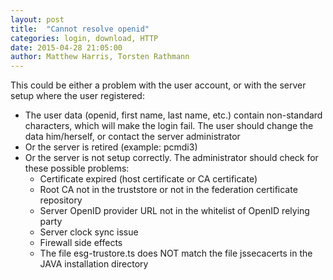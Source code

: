 ```yaml
---
layout: post
title:  "Cannot resolve openid"
categories: login, download, HTTP
date: 2015-04-28 21:05:00
author: Matthew Harris, Torsten Rathmann
---
```


This could be either a problem with the user account, or with the server setup where the user registered:

* The user data (openid, first name, last name, etc.) contain non-standard characters, which will make the login fail. The user should change the data him/herself, or contact the server administrator
* Or the server is retired (example: pcmdi3)
* Or the server is not setup correctly. The administrator should check for these possible problems:
  * Certificate expired (host certificate or CA certificate)
  * Root CA not in the truststore or not in the federation certificate repository
  * Server OpenID provider URL not in the whitelist of OpenID relying party
  * Server clock sync issue
  * Firewall side effects
  * The file esg-trustore.ts does NOT match the file jssecacerts in the JAVA installation directory

